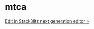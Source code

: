 # mtca

[Edit in StackBlitz next generation editor ⚡️](https://stackblitz.com/~/github.com/satishtamilan/mtca)